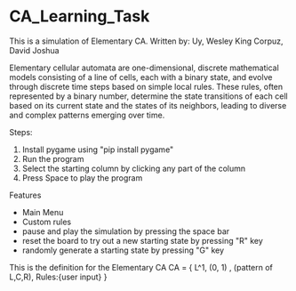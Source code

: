 # CA_Learning_Task

This is a simulation of Elementary CA.
Written by:
Uy, Wesley King
Corpuz, David Joshua

Elementary cellular automata are one-dimensional, discrete mathematical models consisting of a line of cells, each with a binary state, and evolve through discrete time steps based on simple local rules. These rules, often represented by a binary number, determine the state transitions of each cell based on its current state and the states of its neighbors, leading to diverse and complex patterns emerging over time.

Steps:
1) Install pygame using "pip install pygame"
2) Run the program
3) Select the starting column by clicking any part of the column
4) Press Space to play the program

Features 
- Main Menu
- Custom rules
- pause and play the simulation by pressing the space bar
- reset the board to try out a new starting state by pressing "R" key
- randomly generate a starting state by pressing "G" key

This is the definition for the Elementary CA
CA = { L^1, (0, 1) , (pattern of L,C,R), Rules:{user input}
    }
